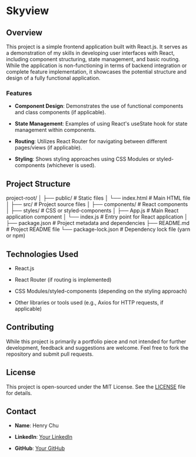 # Skyview

## Overview
This project is a simple frontend application built with React.js. It serves as a demonstration of my skills in developing user interfaces with React, including component structuring, state management, and basic routing. While the application is non-functioning in terms of backend integration or complete feature implementation, it showcases the potential structure and design of a fully functional application.


### Features

- **Component Design**: Demonstrates the use of functional components and class components (if applicable).

- **State Management**: Examples of using React's useState hook for state management within components.

- **Routing**: Utilizes React Router for navigating between different pages/views (if applicable).

- **Styling**: Shows styling approaches using CSS Modules or styled-components (whichever is used).

## Project Structure
project-root/
│
├── public/                    # Static files
│   └── index.html             # Main HTML file
│
├── src/                       # Project source files
│   ├── components/            # React components
│   ├── styles/                # CSS or styled-components
│   ├── App.js                 # Main React application component
│   └── index.js               # Entry point for React application
│
├── package.json               # Project metadata and dependencies
├── README.md                  # Project README file
└── package-lock.json          # Dependency lock file (yarn or npm)

## Technologies Used
- React.js

- React Router (if routing is implemented)

- CSS Modules/styled-components (depending on the styling approach)

- Other libraries or tools used (e.g., Axios for HTTP requests, if applicable)

## Contributing
While this project is primarily a portfolio piece and not intended for further development, feedback and suggestions are welcome. Feel free to fork the repository and submit pull requests.


## License
This project is open-sourced under the MIT License. See the [LICENSE](LICENSE) file for details.

## Contact

- **Name**: Henry Chu

- **LinkedIn**: [Your LinkedIn](https://www.linkedin.com/in/yourprofile)

- **GitHub**: [Your GitHub](https://github.com/henrymchu)